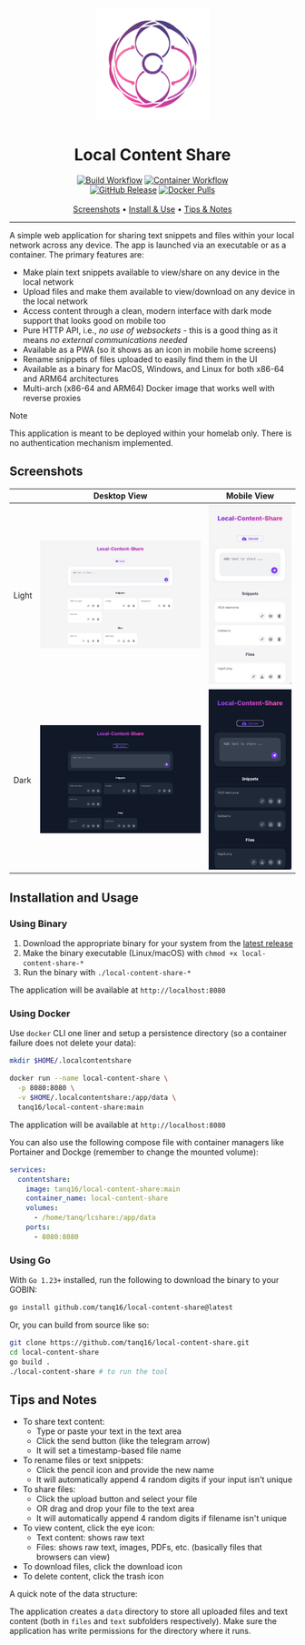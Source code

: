 <div align="center">
  <img src="assets/logo.png" alt="Local Content Share Logo" width="200">
  <h1>Local Content Share</h1>

  <a href="https://github.com/tanq16/local-content-share/actions/workflows/binary-build.yml"><img alt="Build Workflow" src="https://github.com/tanq16/local-content-share/actions/workflows/binary-build.yml/badge.svg"></a>&nbsp;<a href="https://github.com/tanq16/local-content-share/actions/workflows/docker-publish.yml"><img alt="Container Workflow" src="https://github.com/tanq16/local-content-share/actions/workflows/docker-publish.yml/badge.svg"></a><br>
  <a href="https://github.com/Tanq16/local-content-share/releases"><img alt="GitHub Release" src="https://img.shields.io/github/v/release/tanq16/local-content-share"></a>&nbsp;<a href="https://hub.docker.com/r/tanq16/local-content-share"><img alt="Docker Pulls" src="https://img.shields.io/docker/pulls/tanq16/local-content-share"></a><br><br>
  <a href="#screenshots">Screenshots</a> &bull; <a href="#installation-and-usage">Install & Use</a> &bull; <a href="#tips-and-notes">Tips & Notes</a>
</div>

---

A simple web application for sharing text snippets and files within your local network across any device. The app is launched via an executable or as a container. The primary features are:

- Make plain text snippets available to view/share on any device in the local network
- Upload files and make them available to view/download on any device in the local network
- Access content through a clean, modern interface with dark mode support that looks good on mobile too
- Pure HTTP API, i.e., *no use of websockets* - this is a good thing as it means *no external communications needed*
- Available as a PWA (so it shows as an icon in mobile home screens)
- Rename snippets of files uploaded to easily find them in the UI
- Available as a binary for MacOS, Windows, and Linux for both x86-64 and ARM64 architectures
- Multi-arch (x86-64 and ARM64) Docker image that works well with reverse proxies

> [!NOTE]
> This application is meant to be deployed within your homelab only. There is no authentication mechanism implemented.

## Screenshots

| | Desktop View | Mobile View |
| --- | --- | --- |
| Light | <img src="assets/desktop-light.png" alt="Desktop Light Mode"> | <img src="assets/mobile-light.png" alt="Mobile Light Mode"> |
| Dark | <img src="assets/desktop-dark.png" alt="Desktop Dark Mode"> | <img src="assets/mobile-dark.png" alt="Mobile Dark Mode"> |

## Installation and Usage

### Using Binary

1. Download the appropriate binary for your system from the [latest release](https://github.com/tanq16/local-content-share/releases/latest)
2. Make the binary executable (Linux/macOS) with `chmod +x local-content-share-*`
3. Run the binary with `./local-content-share-*`

The application will be available at `http://localhost:8080`

### Using Docker

Use `docker` CLI one liner and setup a persistence directory (so a container failure does not delete your data):

```bash
mkdir $HOME/.localcontentshare
```
```bash
docker run --name local-content-share \
  -p 8080:8080 \
  -v $HOME/.localcontentshare:/app/data \
  tanq16/local-content-share:main
```

The application will be available at `http://localhost:8080`

You can also use the following compose file with container managers like Portainer and Dockge (remember to change the mounted volume):

```yaml
services:
  contentshare:
    image: tanq16/local-content-share:main
    container_name: local-content-share
    volumes:
      - /home/tanq/lcshare:/app/data
    ports:
      - 8080:8080
```

### Using Go

With `Go 1.23+` installed, run the following to download the binary to your GOBIN:

```bash
go install github.com/tanq16/local-content-share@latest
```

Or, you can build from source like so:

```bash
git clone https://github.com/tanq16/local-content-share.git
cd local-content-share
go build .
./local-content-share # to run the tool
```

## Tips and Notes

- To share text content:
   - Type or paste your text in the text area
   - Click the send button (like the telegram arrow)
   - It will set a timestamp-based file name
- To rename files or text snippets:
   - Click the pencil icon and provide the new name
   - It will automatically append 4 random digits if your input isn't unique
- To share files:
   - Click the upload button and select your file
   - OR drag and drop your file to the text area
   - It will automatically append 4 random digits if filename isn't unique
- To view content, click the eye icon:
   - Text content: shows raw text
   - Files: shows raw text, images, PDFs, etc. (basically files that browsers can view)
- To download files, click the download icon
- To delete content, click the trash icon

A quick note of the data structure:

The application creates a `data` directory to store all uploaded files and text content (both in `files` and `text` subfolders respectively). Make sure the application has write permissions for the directory where it runs.
